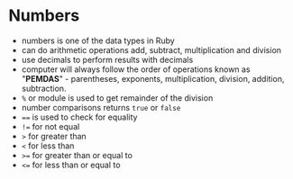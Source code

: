 # Numbers

- numbers is one of the data types in Ruby
- can do arithmetic operations add, subtract, multiplication and division
- use decimals to perform results with decimals
- computer will always follow the order of operations known as "**PEMDAS**" - parentheses, exponents, multiplication, division, addition, subtraction.
- `%` or module is used to get remainder of the division
- number comparisons returns `true` or `false`
- `==` is used to check for equality
- `!=` for not equal
- `>` for greater than
- `<` for less than
- `>=` for greater than or equal to
- `<=` for less than or equal to
